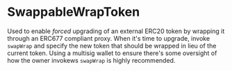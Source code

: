 # SwappableWrapToken
Used to enable *forced* upgrading of an external ERC20 token by wrapping it through an ERC677 compliant proxy.
When it's time to upgrade, invoke `swapWrap` and specify the new token that should be wrapped in lieu of the current token.
Using a multisig wallet to ensure there's some oversight of how the owner invokews `swapWrap` is highly recommended.
